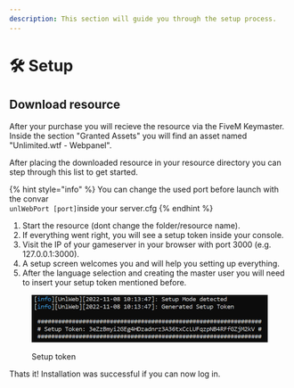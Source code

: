 ```yaml
---
description: This section will guide you through the setup process.
---
```


# 🛠 Setup

## Download resource

After your purchase you will recieve the resource via the FiveM Keymaster. Inside the section "Granted Assets" you will find an asset named "Unlimited.wtf - Webpanel".

After placing the downloaded resource in your resource directory you can step through this list to get started.

{% hint style="info" %}
You can change the used port before launch with the convar \
`unlWebPort [port]`inside your server.cfg
{% endhint %}

1. Start the resource (dont change the folder/resource name).
2. If everything went right, you will see a setup token inside your console.
3. Visit the IP of your gameserver in your browser with port 3000 (e.g. 127.0.0.1:3000).
4. A setup screen welcomes you and will help you setting up everything.
5. After the language selection and creating the master user you will need to insert your setup token mentioned before.

<figure><img src="../.gitbook/assets/setup_token.PNG" alt="Setup Token"><figcaption><p>Setup token</p></figcaption></figure>



Thats it! Installation was successful if you can now log in.
